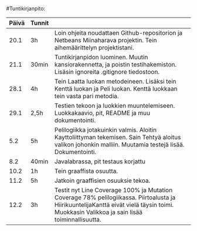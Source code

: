 #Tuntikirjanpito:


 
|**Päivä**|**Tunnit**|         |
|---------|----------|---------|
|  20.1   |    3h    |   Loin ohjeita noudattaen Github-repositorion ja Netbeans Miinaharava projektin. Tein aihemäärittelyn projektistani.   |
|  21.1   |   30min  |   Tuntikirjanpidon luominen. Muutin kansiorakennetta, ja poistin testihakemiston. Lisäsin ignoreita .gitignore tiedostoon.      |
|  28.1   |   4h     |   Tein Laatta luokan metodeineen. Lisäksi tein Kenttä luokan ja Peli luokan. Kenttä luokkaan tein vasta pari metodia.      |
|  29.1   |      2,5h| Testien tekoon ja luokkien muuntelemiseen. Luokkakaavio, pit, README ja muu dokumentointi.        |
|  5.2    | 5h       |    Pelilogiikka jotakuinkin valmis. Aloitin Kayttoliittyman tekemisen. Sain Tehtyä aloitus valikon johonkin malliin. Muutamia testejä lisää. Dokumentointi.     |
|  8.2    |   40min  |    Javalabrassa, pit testaus korjattu     |
|  10.2   |    1h    | Tein graaffista osuutta.        |
|  11.2   |   5h     | Jatkoin graaffisien osuuksie tekoa.        |
|  12.2   |   3h   |   Testit nyt Line Coverage 100% ja Mutation Coverage 78% pelilogiikassa. Piirtoalusta ja HiirikuuntelijaKanttä eivät vielä täysin toimi. Muokkasin Valikkoa ja sain lisää toiminnallisuutta.     |








